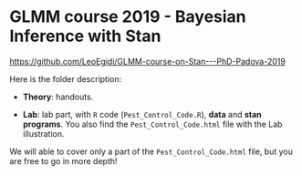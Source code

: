# GLMM course 2019 - Bayesian Inference with Stan

https://github.com/LeoEgidi/GLMM-course-on-Stan---PhD-Padova-2019

Here is the folder description:

- **Theory**: handouts.

- **Lab**: lab part, with `R` code (`Pest_Control_Code.R`), **data** and **stan programs**. You also find the `Pest_Control_Code.html` file with the Lab illustration.

We will able to cover only a part of the `Pest_Control_Code.html` file, but you are free to go in more depth!
